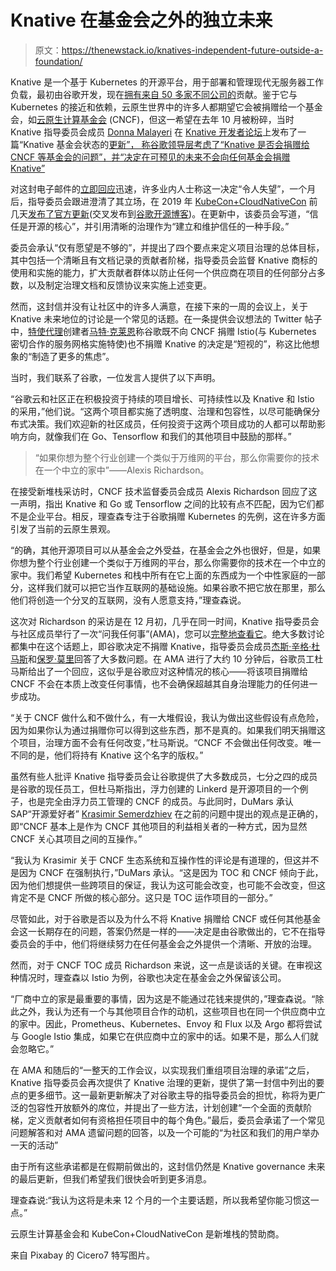 # Knative 在基金会之外的独立未来

> 原文：<https://thenewstack.io/knatives-independent-future-outside-a-foundation/>

Knative 是一个基于 Kubernetes 的开源平台，用于部署和管理现代无服务器工作负载，最初由谷歌开发，现在[拥有来自 50 多家不同公司的](https://cloud.google.com/knative/)贡献。鉴于它与 Kubernetes 的接近和依赖，云原生世界中的许多人都期望它会被捐赠给一个基金会，如[云原生计算基金会](https://www.cncf.io/) (CNCF)，但这一希望在去年 10 月被粉碎，当时 Knative 指导委员会成员 [Donna Malayeri](https://www.linkedin.com/in/donnamalayeri) 在 [Knative 开发者论坛](https://groups.google.com/forum/m/#!forum/knative-dev)上发布了一篇“Knative 基金会状态的[更新”， 称谷歌领导层考虑了“Knative 是否会捐赠给 CNCF 等基金会的问题”，并“决定在可预见的未来不会向任何基金会捐赠 Knative”](https://groups.google.com/forum/m/#!topic/knative-dev/YmL2vgMC4rc)

对这封电子邮件的[立即回应](/this-week-in-programming-no-foundation-necessary-google-retains-knative-istio/)迅速，许多业内人士称这一决定“令人失望”，一个月后，指导委员会跟进澄清了其立场，在 2019 年 [KubeCon+CloudNativeCon](https://events19.linuxfoundation.org/events/kubecon-cloudnativecon-north-america-2019/) 前几天[发布了官方更新](https://groups.google.com/forum/#!msg/knative-dev/KbrYbiF4XCs/j76PsjPNDAAJ)(交叉发布到[谷歌开源博客](https://opensource.googleblog.com/2019/11/knative-governance-update-from-steering.html))。在更新中，该委员会写道，“信任是开源的核心”，并引用清晰的治理作为“建立和维护信任的一种手段。”

委员会承认“仅有愿望是不够的”，并提出了四个要点来定义项目治理的总体目标，其中包括一个清晰且有文档记录的贡献者阶梯，指导委员会监督 Knative 商标的使用和实施的能力，扩大贡献者群体以防止任何一个供应商在项目的任何部分占多数，以及制定治理文档和反馈协议来实施上述变更。

然而，这封信并没有让社区中的许多人满意，在接下来的一周的会议上，关于 Knative 未来地位的讨论是一个常见的话题。在一条提供会议想法的 Twitter 帖子中，[特使代理](https://www.envoyproxy.io/)创建者[马特·克莱恩](https://www.linkedin.com/in/mattklein123)称谷歌既不向 CNCF 捐赠 Istio(与 Kubernetes 密切合作的服务网格实施特使)也不捐赠 Knative 的决定是“短视的”，称这比他想象的“制造了更多的焦虑”。

当时，我们联系了谷歌，一位发言人提供了以下声明。

“谷歌云和社区正在积极投资于持续的项目增长、可持续性以及 Knative 和 Istio 的采用，”他们说。“这两个项目都实施了透明度、治理和包容性，以尽可能确保分布式决策。我们欢迎新的社区成员，任何投资于这两个项目成功的人都可以帮助影响方向，就像我们在 Go、Tensorflow 和我们的其他项目中鼓励的那样。”

> “如果你想为整个行业创建一个类似于万维网的平台，那么你需要你的技术在一个中立的家中”——Alexis Richardson。

在接受新堆栈采访时，CNCF 技术监督委员会成员 Alexis Richardson 回应了这一声明，指出 Knative 和 Go 或 Tensorflow 之间的比较有点不匹配，因为它们都不是企业平台。相反，理查森专注于谷歌捐赠 Kubernetes 的先例，这在许多方面引发了当前的云原生景观。

“的确，其他开源项目可以从基金会之外受益，在基金会之外也很好，但是，如果你想为整个行业创建一个类似于万维网的平台，那么你需要你的技术在一个中立的家中。我们希望 Kubernetes 和栈中所有在它上面的东西成为一个中性家庭的一部分，这样我们就可以把它当作互联网的基础设施。如果谷歌不把它放在那里，那么他们将创造一个分叉的互联网，没有人愿意支持，”理查森说。

这次对 Richardson 的采访是在 12 月初，几乎在同一时间，Knative 指导委员会与社区成员举行了一次“问我任何事”(AMA)，您可以[完整地查看它](https://zoom.us/recording/play/uDvU9mX28ptNHW_IhFRP2h5_dxHSiGUpdV3nStVvJPd_YsqT_Swfl0GfXj9FotKk?continueMode=true)。绝大多数讨论都集中在这个话题上，即谷歌决定不捐赠 Knative，指导委员会成员[杰斯·辛格·杜马斯](https://github.com/jdumars)和[保罗·莫里](https://www.linkedin.com/in/pmorie)回答了大多数问题。在 AMA 进行了大约 10 分钟后，谷歌员工杜马斯给出了一个回应，这似乎是谷歌应对这种情况的核心——将该项目捐赠给 CNCF 不会在本质上改变任何事情，也不会确保超越其自身治理能力的任何进一步成功。

“关于 CNCF 做什么和不做什么，有一大堆假设，我认为做出这些假设有点危险，因为如果你认为通过捐赠你可以得到这些东西，那不是真的。如果我们明天捐赠这个项目，治理方面不会有任何改变，”杜马斯说。“CNCF 不会做出任何改变。唯一不同的是，他们将持有 Knative 这个名字的版权。”

虽然有些人批评 Knative 指导委员会让谷歌提供了大多数成员，七分之四的成员是谷歌的现任员工，但杜马斯指出，浮力创建的 Linkerd 是开源项目的一个例子，也是完全由浮力员工管理的 CNCF 的成员。与此同时，DuMars 承认 SAP“开源爱好者” [Krasimir Semerdzhiev](https://www.linkedin.com/in/krasimir-semerdzhiev-84044a/?originalSubdomain=de) 在之前的问题中提出的观点是正确的，即“CNCF 基本上是作为 CNCF 其他项目的利益相关者的一种方式，因为显然 CNCF 关心其项目之间的互操作。”

“我认为 Krasimir 关于 CNCF 生态系统和互操作性的评论是有道理的，但这并不是因为 CNCF 在强制执行，”DuMars 承认。“这是因为 TOC 和 CNCF 倾向于此，因为他们想提供一些跨项目的保证，我认为这可能会改变，也可能不会改变，但这肯定不是 CNCF 所做的核心部分。这只是 TOC 运作项目的一部分。”

尽管如此，对于谷歌是否以及为什么不将 Knative 捐赠给 CNCF 或任何其他基金会这一长期存在的问题，答案仍然是一样的——决定是由谷歌做出的，它不在指导委员会的手中，他们将继续努力在任何基金会之外提供一个清晰、开放的治理。

然而，对于 CNCF TOC 成员 Richardson 来说，这一点是谈话的关键。在审视这种情况时，理查森以 Istio 为例，谷歌也决定在基金会之外保留该公司。

“厂商中立的家是最重要的事情，因为这是不能通过花钱来提供的，”理查森说。“除此之外，我认为还有一个与其他项目合作的动机，这些项目也在同一个供应商中立的家中。因此，Prometheus、Kubernetes、Envoy 和 Flux 以及 Argo 都将尝试与 Google Istio 集成，如果它在供应商中立的家中的话。如果不是，那么人们就会忽略它。”

在 AMA 和随后的“一整天的工作会议，以实现我们重组项目治理的承诺”之后，Knative 指导委员会再次提供了 Knative 治理的更新，提供了第一封信中列出的要点的更多细节。这一最新更新解决了对谷歌主导的指导委员会的担忧，称将为更广泛的包容性开放额外的席位，并提出了一些方法，计划创建“一个全面的贡献阶梯，定义贡献者如何有资格担任项目中的每个角色。”最后，委员会承诺了一个常见问题解答和对 AMA 遗留问题的回答，以及一个可能的“为社区和我们的用户举办一天的活动”

由于所有这些承诺都是在假期前做出的，这封信仍然是 Knative governance 未来的最后更新，但我们希望我们很快会听到更多消息。

理查森说:“我认为这将是未来 12 个月的一个主要话题，所以我希望你能习惯这一点。”

云原生计算基金会和 KubeCon+CloudNativeCon 是新堆栈的赞助商。

来自 Pixabay 的 Cicero7 特写图片。

<svg xmlns:xlink="http://www.w3.org/1999/xlink" viewBox="0 0 68 31" version="1.1"><title>Group</title> <desc>Created with Sketch.</desc></svg>